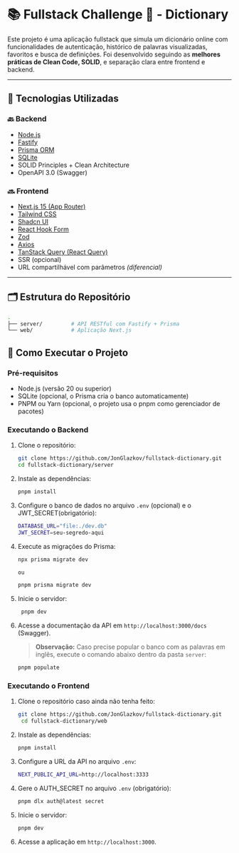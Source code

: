 # 📚 Fullstack Challenge 🏅 - Dictionary

Este projeto é uma aplicação fullstack que simula um dicionário online com funcionalidades de autenticação, histórico de palavras visualizadas, favoritos e busca de definições. Foi desenvolvido seguindo as **melhores práticas de Clean Code, SOLID**, e separação clara entre frontend e backend.

---

## 🧱 Tecnologias Utilizadas

### 🔙 Backend

- [Node.js](https://nodejs.org/)
- [Fastify](https://fastify.dev/)
- [Prisma ORM](https://www.prisma.io/)
- [SQLite](https://www.sqlite.org/)
- SOLID Principles + Clean Architecture
- OpenAPI 3.0 (Swagger)

### 🔜 Frontend

- [Next.js 15 (App Router)](https://nextjs.org/)
- [Tailwind CSS](https://tailwindcss.com/)
- [Shadcn UI](https://ui.shadcn.com/)
- [React Hook Form](https://react-hook-form.com/)
- [Zod](https://zod.dev/)
- [Axios](https://axios-http.com/)
- [TanStack Query (React Query)](https://tanstack.com/query/v4)
- SSR (opcional)
- URL compartilhável com parâmetros _(diferencial)_

---

## 🗂 Estrutura do Repositório

```bash
.
├── server/         # API RESTful com Fastify + Prisma
└── web/            # Aplicação Next.js

```

## 🚀 Como Executar o Projeto

### Pré-requisitos

- Node.js (versão 20 ou superior)
- SQLite (opcional, o Prisma cria o banco automaticamente)
- PNPM ou Yarn (opcional, o projeto usa o pnpm como gerenciador de pacotes)

### Executando o Backend

1. Clone o repositório:

   ```bash
   git clone https://github.com/JonGlazkov/fullstack-dictionary.git
   cd fullstack-dictionary/server
   ```

2. Instale as dependências:

   ```bash
   pnpm install
   ```

3. Configure o banco de dados no arquivo `.env` (opcional) e o JWT_SECRET(obrigatório):

   ```bash
   DATABASE_URL="file:./dev.db"
   JWT_SECRET=seu-segredo-aqui
   ```

4. Execute as migrações do Prisma:

   ```bash
   npx prisma migrate dev

   ou

   pnpm prisma migrate dev
   ```

5. Inicie o servidor:

   ```bash
    pnpm dev
   ```

6. Acesse a documentação da API em `http://localhost:3000/docs` (Swagger).
   > **Observação:** Caso precise popular o banco com as palavras em inglês, execute o comando abaixo dentro da pasta `server`:
   ```bash
   pnpm populate
   ```

### Executando o Frontend

1. Clone o repositório caso ainda não tenha feito:

   ```bash
   git clone https://github.com/JonGlazkov/fullstack-dictionary.git
    cd fullstack-dictionary/web
   ```

2. Instale as dependências:

   ```bash
   pnpm install
   ```

3. Configure a URL da API no arquivo `.env`:

   ```bash
   NEXT_PUBLIC_API_URL=http://localhost:3333
   ```

4. Gere o AUTH_SECRET no arquivo `.env` (obrigatório):

   ```bash
   pnpm dlx auth@latest secret
   ```

5. Inicie o servidor:

   ```bash
   pnpm dev
   ```

6. Acesse a aplicação em `http://localhost:3000`.
